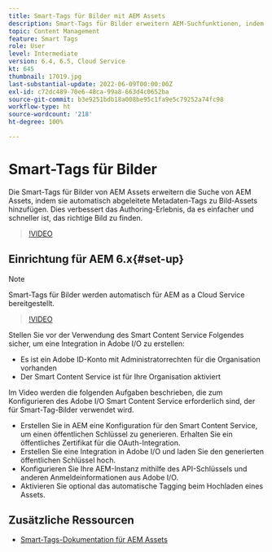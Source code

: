 ```yaml
---
title: Smart-Tags für Bilder mit AEM Assets
description: Smart-Tags für Bilder erweitern AEM-Suchfunktionen, indem Metadaten-Tags automatisch und intelligent basierend auf dem Bildinhalt zu Bild-Assets hinzugefügt werden.
topic: Content Management
feature: Smart Tags
role: User
level: Intermediate
version: 6.4, 6.5, Cloud Service
kt: 645
thumbnail: 17019.jpg
last-substantial-update: 2022-06-09T00:00:00Z
exl-id: c72dc489-70e6-48ca-99a8-663d4c0652ba
source-git-commit: b3e9251bdb18a008be95c1fa9e5c79252a74fc98
workflow-type: ht
source-wordcount: '218'
ht-degree: 100%

---
```


# Smart-Tags für Bilder

Die Smart-Tags für Bilder von AEM Assets erweitern die Suche von AEM Assets, indem sie automatisch abgeleitete Metadaten-Tags zu Bild-Assets hinzufügen. Dies verbessert das Authoring-Erlebnis, da es einfacher und schneller ist, das richtige Bild zu finden.

>[!VIDEO](https://video.tv.adobe.com/v/17019?quality=12&learn=on)

## Einrichtung für AEM 6.x{#set-up}

>[!NOTE]
> Smart-Tags für Bilder werden automatisch für AEM as a Cloud Service bereitgestellt.

>[!VIDEO](https://video.tv.adobe.com/v/17023?quality=12&learn=on)

Stellen Sie vor der Verwendung des Smart Content Service Folgendes sicher, um eine Integration in Adobe I/O zu erstellen:

* Es ist ein Adobe ID-Konto mit Administratorrechten für die Organisation vorhanden
* Der Smart Content Service ist für Ihre Organisation aktiviert

Im Video werden die folgenden Aufgaben beschrieben, die zum Konfigurieren des Adobe I/O Smart Content Service erforderlich sind, der für Smart-Tag-Bilder verwendet wird.

* Erstellen Sie in AEM eine Konfiguration für den Smart Content Service, um einen öffentlichen Schlüssel zu generieren. Erhalten Sie ein öffentliches Zertifikat für die OAuth-Integration.
* Erstellen Sie eine Integration in Adobe I/O und laden Sie den generierten öffentlichen Schlüssel hoch.
* Konfigurieren Sie Ihre AEM-Instanz mithilfe des API-Schlüssels und anderen Anmeldeinformationen aus Adobe I/O.
* Aktivieren Sie optional das automatische Tagging beim Hochladen eines Assets.

## Zusätzliche Ressourcen

* [Smart-Tags-Dokumentation für AEM Assets](https://experienceleague.adobe.com/docs/experience-manager-cloud-service/assets/manage/smart-tags.html?lang=de)
